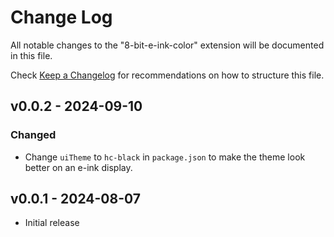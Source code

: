 # Change Log

All notable changes to the "8-bit-e-ink-color" extension will be documented in this file.

Check [Keep a Changelog](http://keepachangelog.com/) for recommendations on how to structure this file.

## v0.0.2 - 2024-09-10

### Changed

- Change `uiTheme` to `hc-black` in `package.json` to make the theme look better on an e-ink display.

## v0.0.1 - 2024-08-07

- Initial release
